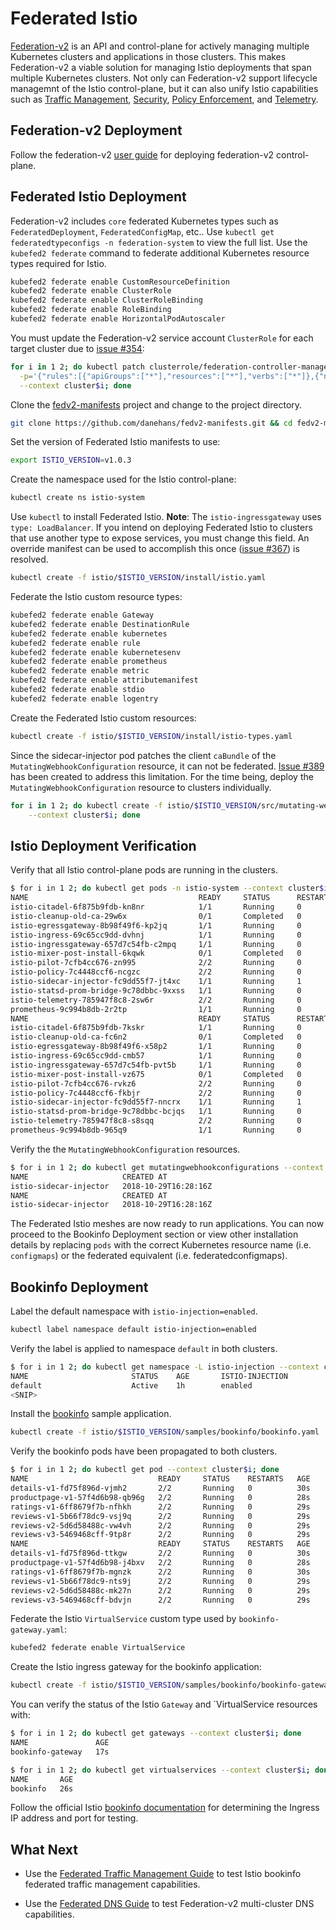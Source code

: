 # Federated Istio

[Federation-v2](https://github.com/kubernetes-sigs/federation-v2) is an API and control-plane for actively managing
multiple Kubernetes clusters and applications in those clusters. This makes Federation-v2 a viable solution for managing
Istio deployments that span multiple Kubernetes clusters. Not only can Federation-v2 support lifecycle managemnt of the
Istio control-plane, but it can also unify Istio capabilities such as
[Traffic Management](https://istio.io/docs/tasks/traffic-management/), [Security](https://istio.io/docs/tasks/security/),
[Policy Enforcement](https://istio.io/docs/tasks/policy-enforcement/), and
[Telemetry](https://istio.io/docs/tasks/telemetry/).

## Federation-v2 Deployment
Follow the federation-v2 [user guide](https://github.com/kubernetes-sigs/federation-v2/blob/master/docs/userguide.md)
for deploying federation-v2 control-plane.

## Federated Istio Deployment

Federation-v2 includes `core` federated Kubernetes types such as `FederatedDeployment`, `FederatedConfigMap`, etc.. Use
`kubectl get federatedtypeconfigs -n federation-system` to view the full list. Use the `kubefed2 federate` command to
federate additional Kubernetes resource types required for Istio.
```bash
kubefed2 federate enable CustomResourceDefinition
kubefed2 federate enable ClusterRole
kubefed2 federate enable ClusterRoleBinding
kubefed2 federate enable RoleBinding
kubefed2 federate enable HorizontalPodAutoscaler
```

You must update the Federation-v2 service account `ClusterRole` for each target cluster due to
[issue #354](https://github.com/kubernetes-sigs/federation-v2/issues/354):
```bash
for i in 1 2; do kubectl patch clusterrole/federation-controller-manager:cluster$i-cluster1 \
  -p='{"rules":[{"apiGroups":["*"],"resources":["*"],"verbs":["*"]},{"nonResourceURLs":["/metrics"],"verbs":["get"]}]}' \
  --context cluster$i; done
```

Clone the [fedv2-manifests](https://github.com/danehans/fedv2-manifests) project and change to the project directory.
```bash
git clone https://github.com/danehans/fedv2-manifests.git && cd fedv2-manifests
```

Set the version of Federated Istio manifests to use:
```bash
export ISTIO_VERSION=v1.0.3
```

Create the namespace used for the Istio control-plane:
```bash
kubectl create ns istio-system
```

Use `kubectl` to install Federated Istio. __Note__: The `istio-ingressgateway` uses `type: LoadBalancer`. If you intend
on deploying Federated Istio to clusters that use another type to expose services, you must change this field. An
override manifest can be used to accomplish this once
([issue #367](https://github.com/kubernetes-sigs/federation-v2/issues/367)) is resolved.
```bash
kubectl create -f istio/$ISTIO_VERSION/install/istio.yaml
```

Federate the Istio custom resource types:
```bash
kubefed2 federate enable Gateway
kubefed2 federate enable DestinationRule
kubefed2 federate enable kubernetes
kubefed2 federate enable rule
kubefed2 federate enable kubernetesenv
kubefed2 federate enable prometheus
kubefed2 federate enable metric
kubefed2 federate enable attributemanifest
kubefed2 federate enable stdio
kubefed2 federate enable logentry
```

Create the Federated Istio custom resources:
```bash
kubectl create -f istio/$ISTIO_VERSION/install/istio-types.yaml
```

Since the sidecar-injector pod patches the client `caBundle` of the `MutatingWebhookConfiguration` resource, it can not
be federated. [Issue #389](https://github.com/kubernetes-sigs/federation-v2/issues/389) has been created to address this
limitation. For the time being, deploy the `MutatingWebhookConfiguration` resource to clusters individually.
```bash
for i in 1 2; do kubectl create -f istio/$ISTIO_VERSION/src/mutating-webhook-configuration.yaml \
    --context cluster$i; done
```

## Istio Deployment Verification
Verify that all Istio control-plane pods are running in the clusters.
```bash
$ for i in 1 2; do kubectl get pods -n istio-system --context cluster$i; done
NAME                                      READY     STATUS      RESTARTS   AGE
istio-citadel-6f875b9fdb-kn8nr            1/1       Running     0          1m
istio-cleanup-old-ca-29w6x                0/1       Completed   0          1m
istio-egressgateway-8b98f49f6-kp2jq       1/1       Running     0          1m
istio-ingress-69c65cc9dd-dvhnj            1/1       Running     0          1m
istio-ingressgateway-657d7c54fb-c2mpq     1/1       Running     0          1m
istio-mixer-post-install-6kqwk            0/1       Completed   0          1m
istio-pilot-7cfb4cc676-zn995              2/2       Running     0          1m
istio-policy-7c4448ccf6-ncgzc             2/2       Running     0          1m
istio-sidecar-injector-fc9dd55f7-jt4xc    1/1       Running     1          1m
istio-statsd-prom-bridge-9c78dbbc-9xxss   1/1       Running     0          1m
istio-telemetry-785947f8c8-2sw6r          2/2       Running     0          1m
prometheus-9c994b8db-2r2tp                1/1       Running     0          1m
NAME                                      READY     STATUS      RESTARTS   AGE
istio-citadel-6f875b9fdb-7kskr            1/1       Running     0          1m
istio-cleanup-old-ca-fc6n2                0/1       Completed   0          1m
istio-egressgateway-8b98f49f6-x58p2       1/1       Running     0          1m
istio-ingress-69c65cc9dd-cmb57            1/1       Running     0          1m
istio-ingressgateway-657d7c54fb-pvt5b     1/1       Running     0          1m
istio-mixer-post-install-vz675            0/1       Completed   0          1m
istio-pilot-7cfb4cc676-rvkz6              2/2       Running     0          1m
istio-policy-7c4448ccf6-fkbjr             2/2       Running     0          1m
istio-sidecar-injector-fc9dd55f7-nncrx    1/1       Running     1          1m
istio-statsd-prom-bridge-9c78dbbc-bcjqs   1/1       Running     0          1m
istio-telemetry-785947f8c8-s8sqq          2/2       Running     0          1m
prometheus-9c994b8db-965q9                1/1       Running     0          1m
```

Verify the the `MutatingWebhookConfiguration` resources.
```bash
$ for i in 1 2; do kubectl get mutatingwebhookconfigurations --context cluster$i; done
NAME                     CREATED AT
istio-sidecar-injector   2018-10-29T16:28:16Z
NAME                     CREATED AT
istio-sidecar-injector   2018-10-29T16:28:16Z
```

The Federated Istio meshes are now ready to run applications. You can now proceed to the Bookinfo Deployment
section or view other installation details by replacing `pods` with the correct Kubernetes resource name
(i.e. `configmaps`) or the federated equivalent (i.e. federatedconfigmaps).

## Bookinfo Deployment
Label the default namespace with `istio-injection=enabled`.
```bash
kubectl label namespace default istio-injection=enabled
```

Verify the label is applied to namespace `default` in both clusters.
```bash
$ for i in 1 2; do kubectl get namespace -L istio-injection --context cluster$i; done
NAME                       STATUS    AGE       ISTIO-INJECTION
default                    Active    1h        enabled
<SNIP>
```

Install the [bookinfo](https://istio.io/docs/examples/bookinfo/) sample application.
```bash
kubectl create -f istio/$ISTIO_VERSION/samples/bookinfo/bookinfo.yaml
```

Verify the bookinfo pods have been propagated to both clusters.
```bash
$ for i in 1 2; do kubectl get pod --context cluster$i; done
NAME                             READY     STATUS    RESTARTS   AGE
details-v1-fd75f896d-vjmh2       2/2       Running   0          30s
productpage-v1-57f4d6b98-qb96g   2/2       Running   0          28s
ratings-v1-6ff8679f7b-nfhkh      2/2       Running   0          29s
reviews-v1-5b66f78dc9-vsj9q      2/2       Running   0          29s
reviews-v2-5d6d58488c-vw4vh      2/2       Running   0          29s
reviews-v3-5469468cff-9tp8r      2/2       Running   0          29s
NAME                             READY     STATUS    RESTARTS   AGE
details-v1-fd75f896d-ttkgw       2/2       Running   0          30s
productpage-v1-57f4d6b98-j4bxv   2/2       Running   0          28s
ratings-v1-6ff8679f7b-mgnzk      2/2       Running   0          30s
reviews-v1-5b66f78dc9-nts9j      2/2       Running   0          29s
reviews-v2-5d6d58488c-mk27n      2/2       Running   0          29s
reviews-v3-5469468cff-bdvjn      2/2       Running   0          29s
```

Federate the Istio `VirtualService` custom type used by `bookinfo-gateway.yaml`:
```bash
kubefed2 federate enable VirtualService
```

Create the Istio ingress gateway for the bookinfo application:
```bash
kubectl create -f istio/$ISTIO_VERSION/samples/bookinfo/bookinfo-gateway.yaml
```

You can verify the status of the Istio `Gateway` and `VirtualService resources with:
```bash
$ for i in 1 2; do kubectl get gateways --context cluster$i; done
NAME               AGE
bookinfo-gateway   17s

$ for i in 1 2; do kubectl get virtualservices --context cluster$i; done
NAME       AGE
bookinfo   26s
```

Follow the official Istio
[bookinfo documentation](https://archive.istio.io/v0.8/docs/guides/bookinfo/#determining-the-ingress-ip-and-port) for
determining the Ingress IP address and port for testing.

## What Next

- Use the [Federated Traffic Management Guide](./federated-traffic-management.md) to test Istio bookinfo federated traffic
management capabilities.

- Use the [Federated DNS Guide](./federated-traffic-management.md) to test Federation-v2 multi-cluster DNS capabilities.
